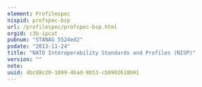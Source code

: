 ```yaml
---
element: Profilespec
nispid: profspec-bsp
url: /profilespec/profspec-bsp.html
orgid: c3b-ipcat
pubnum: "STANAG 5524ed2"
psdate: "2013-11-24"
title: "NATO Interoperability Standards and Profiles (NISP)"
version: ""
note:
uuid: 4bc88c20-1099-46ad-9b53-cb0902618b91
---
```

